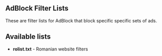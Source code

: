AdBlock Filter Lists
--------------------
These are filter lists for AdBlock that block specific specific sets of ads.

## Available lists ##
* **rolist.txt** - Romanian website filters
